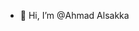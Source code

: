 - 👋 Hi, I’m @Ahmad Alsakka


<!---
AhmadMAlsakka/AhmadMAlsakka is a ✨ special ✨ repository because its `README.md` (this file) appears on your GitHub profile.
You can click the Preview link to take a look at your changes.
--->
